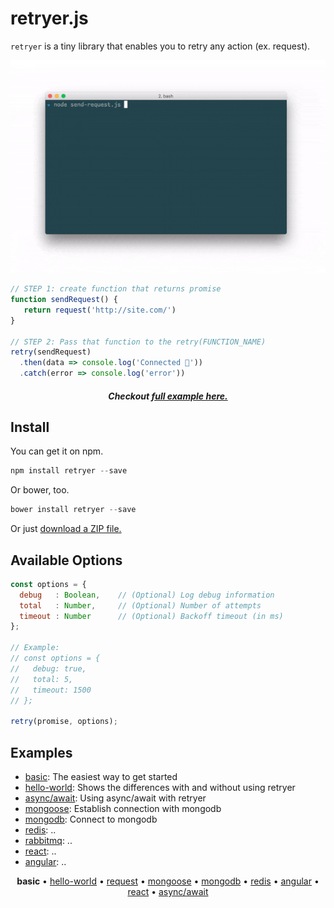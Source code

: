 # retryer.js

`retryer` is a tiny library that enables you to retry any action (ex. request).

<p align="center">
  <img src="https://github.com/ykrevnyi/reconnect/blob/docs/docs/retryer-v1.5.1.gif" alt="retryer.js intro"/>
</p>

```javascript
// STEP 1: create function that returns promise
function sendRequest() {
   return request('http://site.com/')
}

// STEP 2: Pass that function to the retry(FUNCTION_NAME)
retry(sendRequest)
  .then(data => console.log('Connected 🎉'))
  .catch(error => console.log('error'))
```

<h5 align="center">Checkout <a href="#">full example here.</a></h5>

## Install
You can get it on npm.
```javascript
npm install retryer --save
```

Or bower, too.
```javascript
bower install retryer --save
```

Or just [download a ZIP file.](https://github.com/ykrevnyi/reconnect/archive/master.zip)

## Available Options

```javascript
const options = {
  debug   : Boolean,    // (Optional) Log debug information
  total   : Number,     // (Optional) Number of attempts
  timeout : Number      // (Optional) Backoff timeout (in ms)
};

// Example:
// const options = {
//   debug: true,
//   total: 5,
//   timeout: 1500
// };

retry(promise, options);
```

## Examples

- [basic](https://github.com/ykrevnyi/reconnect/blob/docs/examples/basic.js): The easiest way to get started
- [hello-world](https://github.com/ykrevnyi/reconnect/blob/docs/examples/hello-world.js): Shows the differences with and without using retryer
- [async/await](https://github.com/ykrevnyi/reconnect/blob/docs/examples/async-await.js): Using async/await with retryer
- [mongoose](https://github.com/ykrevnyi/reconnect/blob/docs/examples/mongoose.js): Establish connection with mongodb
- [mongodb](https://github.com/ykrevnyi/reconnect/blob/docs/examples/mongodb.js): Connect to mongodb
- [redis](https://github.com/ykrevnyi/reconnect/blob/docs/examples/redis.js): ..
- [rabbitmq](https://github.com/ykrevnyi/reconnect/blob/docs/examples/rabbitmq.js): ..
- [react](https://github.com/ykrevnyi/reconnect/blob/docs/examples/rabbitmq.js): ..
- [angular](https://github.com/ykrevnyi/reconnect/blob/docs/examples/rabbitmq.js): ..

<p align="center">
  <b>basic</b> &bull;
  <a href="https://github.com/ykrevnyi/reconnect/blob/docs/examples/hello-world.js">hello-world</a> &bull;
  <a href="https://github.com/ykrevnyi/reconnect/blob/docs/examples/request.js">request</a> &bull;
  <a href="https://github.com/ykrevnyi/reconnect/blob/docs/examples/mongoose.js">mongoose</a> &bull;
  <a href="https://github.com/ykrevnyi/reconnect/blob/docs/examples/mongodb.js">mongodb</a> &bull;
  <a href="https://github.com/ykrevnyi/reconnect/blob/docs/examples/redis.js">redis</a> &bull;
  <a href="https://github.com/ykrevnyi/reconnect/blob/docs/examples/angular.js">angular</a> &bull;
  <a href="https://github.com/ykrevnyi/reconnect/blob/docs/examples/react.js">react</a> &bull;
  <a href="https://github.com/ykrevnyi/reconnect/blob/docs/examples/react.js">async/await</a>
</p>
